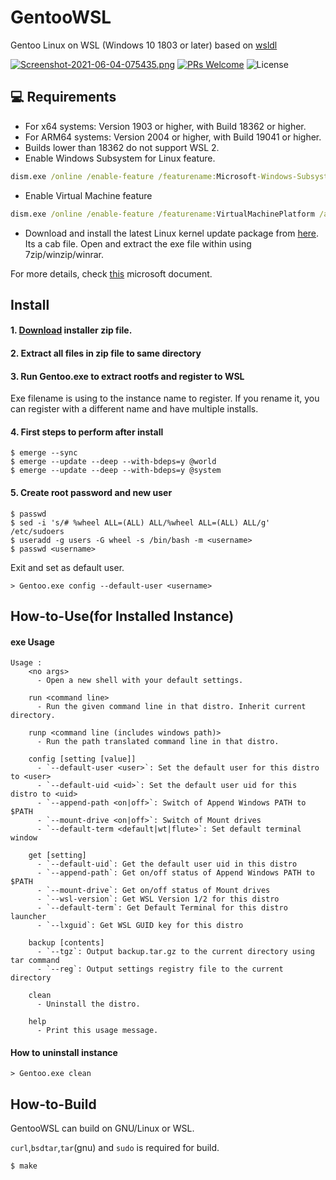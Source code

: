 # GentooWSL
Gentoo Linux on WSL (Windows 10 1803 or later) based on [wsldl](https://github.com/yuk7/wsldl)

[![Screenshot-2021-06-04-075435.png](https://i.postimg.cc/GhFsDmTq/Screenshot-2021-06-04-075435.png)](https://postimg.cc/56t0d13C)
[![PRs Welcome](https://img.shields.io/badge/PRs-welcome-brightgreen.svg?style=flat-square)](http://makeapullrequest.com) ![License](https://img.shields.io/github/license/yuk7/AlpineWSL.svg?style=flat-square)

## 💻 Requirements
* For x64 systems: Version 1903 or higher, with Build 18362 or higher.
* For ARM64 systems: Version 2004 or higher, with Build 19041 or higher.
* Builds lower than 18362 do not support WSL 2.
* Enable Windows Subsystem for Linux feature.
```cmd
dism.exe /online /enable-feature /featurename:Microsoft-Windows-Subsystem-Linux /all /norestart
```
* Enable Virtual Machine feature
```cmd
dism.exe /online /enable-feature /featurename:VirtualMachinePlatform /all /norestart
```
* Download and install the latest Linux kernel update package from [here](https://www.catalog.update.microsoft.com/Search.aspx?q=wsl). Its a cab file. Open and extract the exe file within using 7zip/winzip/winrar.

For more details, check [this](https://docs.microsoft.com/en-us/windows/wsl/install-win10) microsoft document.

## Install
#### 1. [Download](https://github.com/sileshn/GentooWSL/releases/latest) installer zip file.

#### 2. Extract all files in zip file to same directory

#### 3. Run Gentoo.exe to extract rootfs and register to WSL
Exe filename is using to the instance name to register.
If you rename it, you can register with a different name and have multiple installs.

#### 4. First steps to perform after install
```shell
$ emerge --sync
$ emerge --update --deep --with-bdeps=y @world
$ emerge --update --deep --with-bdeps=y @system
```
#### 5. Create root password and new user
```shell
$ passwd
$ sed -i 's/# %wheel ALL=(ALL) ALL/%wheel ALL=(ALL) ALL/g' /etc/sudoers
$ useradd -g users -G wheel -s /bin/bash -m <username>
$ passwd <username>
```
Exit and set <username> as default user.
```shell
> Gentoo.exe config --default-user <username>
```

## How-to-Use(for Installed Instance)
#### exe Usage
```dos
Usage :
    <no args>
      - Open a new shell with your default settings.

    run <command line>
      - Run the given command line in that distro. Inherit current directory.

    runp <command line (includes windows path)>
      - Run the path translated command line in that distro.

    config [setting [value]]
      - `--default-user <user>`: Set the default user for this distro to <user>
      - `--default-uid <uid>`: Set the default user uid for this distro to <uid>
      - `--append-path <on|off>`: Switch of Append Windows PATH to $PATH
      - `--mount-drive <on|off>`: Switch of Mount drives
      - `--default-term <default|wt|flute>`: Set default terminal window

    get [setting]
      - `--default-uid`: Get the default user uid in this distro
      - `--append-path`: Get on/off status of Append Windows PATH to $PATH
      - `--mount-drive`: Get on/off status of Mount drives
      - `--wsl-version`: Get WSL Version 1/2 for this distro
      - `--default-term`: Get Default Terminal for this distro launcher
      - `--lxguid`: Get WSL GUID key for this distro

    backup [contents]
      - `--tgz`: Output backup.tar.gz to the current directory using tar command
      - `--reg`: Output settings registry file to the current directory

    clean
      - Uninstall the distro.

    help
      - Print this usage message.
```


#### How to uninstall instance
```dos
> Gentoo.exe clean

```

## How-to-Build
GentooWSL can build on GNU/Linux or WSL.

`curl`,`bsdtar`,`tar`(gnu) and `sudo` is required for build.
```shell
$ make
```

